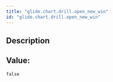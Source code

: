 ```yaml
---
title: "glide.chart.drill.open_new_win"
id: "glide.chart.drill.open_new_win"
---
```

## Description



## Value: 
```
false
```